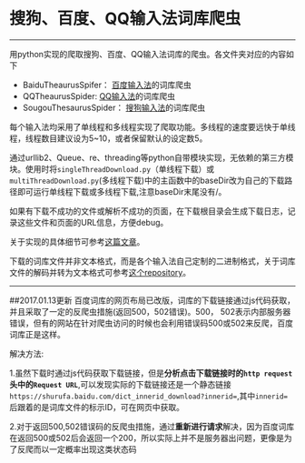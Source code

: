 ﻿# 搜狗、百度、QQ输入法词库爬虫

---

用python实现的爬取搜狗、百度、QQ输入法词库的爬虫。各文件夹对应的内容如下

- BaiduTheaurusSpifer： [百度输入法][1]的词库爬虫
- QQTheaurusSpider: [QQ输入法][2]的词库爬虫
- SougouThesaurusSpider： [搜狗输入法][3]的词库爬虫


每个输入法均采用了单线程和多线程实现了爬取功能。多线程的速度要远快于单线程，线程数目建议设为5~10，或者保留默认的设定数5。

通过urllib2、Queue、re、threading等python自带模块实现，无依赖的第三方模块。使用时将`singleThreadDownload.py`（单线程下载）或 `multiThreadDownload.py`(多线程下载)中的主函数中的baseDir改为自己的下载路径即可运行单线程下载或多线程下载,注意baseDir末尾没有/。

如果有下载不成功的文件或解析不成功的页面，在下载根目录会生成下载日志，记录这些文件和页面的URL信息，方便debug。

关于实现的具体细节可参考[这篇文章][4]。

下载的词库文件并非文本格式，而是各个输入法自己定制的二进制格式，关于词库文件的解码并转为文本格式可参考[这个repository][5]。

------------------------

##2017.01.13更新
百度词库的网页布局已改版，词库的下载链接通过js代码获取，并且采取了一定的反爬虫措施(返回500，502错误)。500， 502表示内部服务器错误，但有的网站在针对爬虫访问的时候也会利用错误码500或502来反爬，百度词库正是这样。

解决方法:

1.虽然下载时通过js代码获取下载链接，但是**分析点击下载链接时的`http request`头中的`Request URL`**,可以发现实际的下载链接还是一个静态链接`https://shurufa.baidu.com/dict_innerid_download?innerid=`,其中`innerid=`后跟着的是词库文件的标示ID，可在网页中获取。

2.对于返回500,502错误码的反爬虫措施，通过**重新进行请求**解决，因为百度词库在返回500或502后会返回一个200，所以实际上并不是服务器出问题，更像是为了反爬而以一定概率出现这类状态码

[1]: http://shurufa.baidu.com/dict.html
[2]: http://dict.qq.pinyin.cn/
[3]: http://pinyin.sogou.com/dict/
[4]: http://wulc.me/2016/03/27/%E6%90%9C%E7%8B%97%E3%80%81%E7%99%BE%E5%BA%A6%E3%80%81QQ%E8%BE%93%E5%85%A5%E6%B3%95%E7%9A%84%E8%AF%8D%E5%BA%93%E7%88%AC%E8%99%AB/
[5]: https://github.com/WuLC/ThesaurusParser

